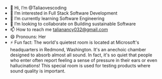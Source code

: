 - 👋 Hi, I’m @Taliaovescoding
- 👀 I’m interested in Full Stack Software Development
- 🌱 I’m currently learning Software Engineering
- 💞️ I’m looking to collaborate on Building sustainable Software
- 📫 How to reach me talianancy032@gmail.com
- 😄 Pronouns: Her
- ⚡ Fun fact: The world's quietest room is located at Microsoft's headquarters in Redmond, Washington. It's an anechoic chamber designed to absorb almost all sound. In fact, it's so quiet that people who enter often report feeling a sense of pressure in their ears or even hallucinations!  This special room is used for testing products where sound quality is important.

<!---
Taliaovescoding/Taliaovescoding is a ✨ special ✨ repository because its `README.md` (this file) appears on your GitHub profile.
You can click the Preview link to take a look at your changes.
--->
